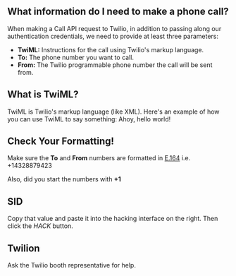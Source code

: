 ## What information do I need to make a phone call?

When making a Call API request to Twilio, in addition to passing along our authentication credentials, we need to provide at least three parameters:

- **TwiML:** Instructions for the call using Twilio's markup language.
- **To:** The phone number you want to call.
- **From:** The Twilio programmable phone number the call will be sent from.

## What is TwiML?

TwiML is Twilio's markup language (like XML). Here's an example of how you can use TwiML to say something: <Response><Say>Ahoy, hello world!</Say></Response>

## Check Your Formatting!

Make sure the **To** and **From** numbers are formatted in [E.164](https://www.twilio.com/docs/glossary/what-e164) i.e. +14328879423 

Also, did you start the numbers with **+1**

## SID

Copy that value and paste it into the hacking interface on the right. Then click the *HACK* button.

## Twilion

Ask the Twilio booth representative for help.
